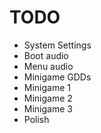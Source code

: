 # TODO
- System Settings
- Boot audio
- Menu audio
- Minigame GDDs
- Minigame 1
- Minigame 2
- Minigame 3
- Polish
